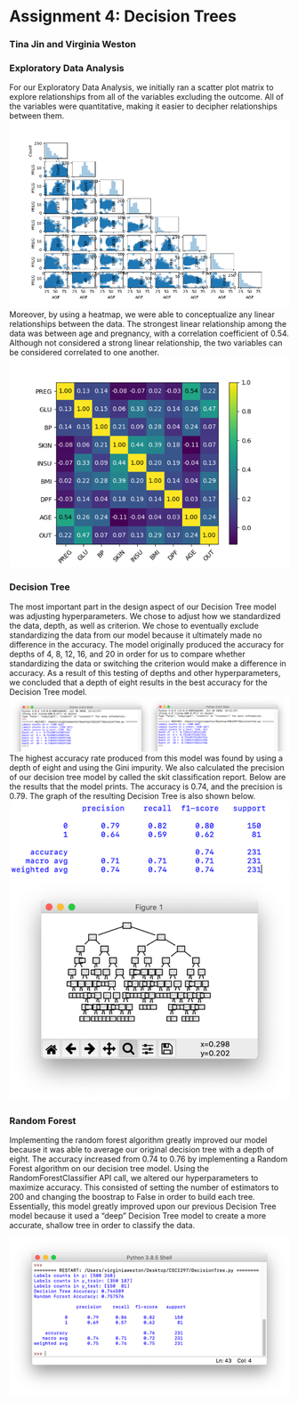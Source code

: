 # Assignment 4: Decision Trees
### Tina Jin and Virginia Weston

### Exploratory Data Analysis 
For our Exploratory Data Analysis, we initially ran a scatter plot matrix to explore relationships from all of the variables excluding the outcome. All of the variables were quantitative, making it easier to decipher relationships between them.
![](/images/Figure_2.png)
Moreover, by using a heatmap, we were able to conceptualize any linear relationships between the data. The strongest linear relationship among the data was between age and pregnancy, with a correlation coefficient of 0.54. Although not considered a strong linear relationship, the two variables can be considered correlated to one another. 
![](/images/Figure_1.png)
### Decision Tree
The most important part in the design aspect of our Decision Tree model was adjusting hyperparameters. We chose to adjust how we standardized the data, depth, as well as criterion. We chose to eventually exclude standardizing the data from our model because it ultimately made no difference in the accuracy. The model originally produced the accuracy for depths of 4, 8, 12, 16, and 20 in order for us to compare whether standardizing the data or switching the criterion would make a difference in accuracy. As a result of this testing of depths and other hyperparameters, we concluded that a depth of eight results in the best accuracy for the Decision Tree model.
![](/images/impurity.png)
The highest accuracy rate produced from this model was found by using a depth of eight and using the Gini impurity. We also calculated the precision of our decision tree model by called the skit classification report. Below are the results that the model prints. The accuracy is 0.74, and the precision is 0.79. The graph of the resulting Decision Tree is also shown below.
![](/images/DTprecision.png)
![](/images/treegraph.png)
### Random Forest
Implementing the random forest algorithm greatly improved our model because it was able to average our original decision tree with a depth of eight. The accuracy increased from 0.74 to 0.76 by implementing a Random Forest algorithm on our decision tree model. Using the RandomForestClassifier API call, we altered our hyperparameters to maximize accuracy. This consisted of setting the number of estimators to 200 and changing the boostrap to False in order to build each tree. Essentially, this model greatly improved upon our previous Decision Tree model because it used a “deep” Decision Tree model to create a more accurate, shallow tree in order to classify the data. 

![](/images/RFprecision.png)
